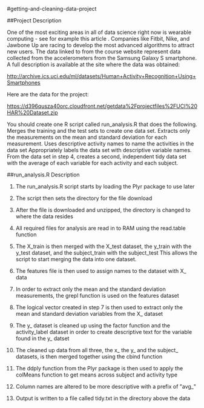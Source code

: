 #getting-and-cleaning-data-project

##Project Description

One of the most exciting areas in all of data science right now is wearable computing - see for example this article . Companies like Fitbit, Nike, and Jawbone Up are racing to develop the most advanced algorithms to attract new users. The data linked to from the course website represent data collected from the accelerometers from the Samsung Galaxy S smartphone. A full description is available at the site where the data was obtained: 

http://archive.ics.uci.edu/ml/datasets/Human+Activity+Recognition+Using+Smartphones 

Here are the data for the project: 

https://d396qusza40orc.cloudfront.net/getdata%2Fprojectfiles%2FUCI%20HAR%20Dataset.zip 

You should create one R script called run_analysis.R that does the following. 
Merges the training and the test sets to create one data set.
Extracts only the measurements on the mean and standard deviation for each measurement. 
Uses descriptive activity names to name the activities in the data set
Appropriately labels the data set with descriptive variable names. 
From the data set in step 4, creates a second, independent tidy data set with the average of each variable for each activity and each subject.

##run_analysis.R Description

1.  The run_analysis.R script starts by loading the Plyr package to use later

2.  The script then sets the directory for the file download

3.  After the file is downloaded and unzipped, the directory is changed to where the data resides

4.  All required files for analysis are read in to RAM using the read.table function 

5.  The X_train is then merged with the X_test dataset, the y_train with the y_test dataset, and the subject_train with the subject_test
    This allows the script to start merging the data into one dataset.

6.  The features file is then used to assign names to the dataset with X_ data

7.  In order to extract only the mean and the standard deviation measurements, the grepl function is used on the features dataset

8.  The logical vector created in step 7 is then used to extract only the mean and standard deviation variables from the X_ dataset

9.  The y_ dataset is cleaned up using the factor function and the activity_label dataset in order to create descriptive text for the 
    variable found in the y_ datset 

10. The cleaned up data from all three, the x_ the y_ and the subject_ datasets, is then merged together using the cbind function

11. The ddply function from the Plyr package is then used to apply the colMeans function to get means across subject and activity type

12. Column names are altered to be more descriptive with a prefix of "avg_"

13. Output is written to a file called tidy.txt in the directory above the data